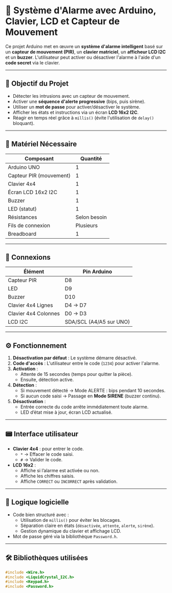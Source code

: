 # 🔐 Système d'Alarme avec Arduino, Clavier, LCD et Capteur de Mouvement

Ce projet Arduino met en œuvre un **système d'alarme intelligent** basé sur un **capteur de mouvement (PIR)**, un **clavier matriciel**, un **afficheur LCD I2C** et un **buzzer**. L'utilisateur peut activer ou désactiver l'alarme à l'aide d'un **code secret** via le clavier.

---

## 🎯 Objectif du Projet

- Détecter les intrusions avec un capteur de mouvement.
- Activer une **séquence d'alerte progressive** (bips, puis sirène).
- Utiliser un **mot de passe** pour activer/désactiver le système.
- Afficher les états et instructions via un écran **LCD 16x2 I2C**.
- Réagir en temps réel grâce à `millis()` (évite l'utilisation de `delay()` bloquant).

---

## 🧰 Matériel Nécessaire

| Composant           | Quantité |
|---------------------|----------|
| Arduino UNO         | 1        |
| Capteur PIR (mouvement) | 1        |
| Clavier 4x4         | 1        |
| Écran LCD 16x2 I2C  | 1        |
| Buzzer              | 1        |
| LED (statut)        | 1        |
| Résistances         | Selon besoin |
| Fils de connexion   | Plusieurs |
| Breadboard          | 1        |

---

## 🔌 Connexions

| Élément              | Pin Arduino |
|----------------------|-------------|
| Capteur PIR          | D8          |
| LED                  | D9          |
| Buzzer               | D10         |
| Clavier 4x4 Lignes   | D4 → D7     |
| Clavier 4x4 Colonnes | D0 → D3     |
| LCD I2C              | SDA/SCL (A4/A5 sur UNO) |

---

## ⚙️ Fonctionnement

1. **Désactivation par défaut** : Le système démarre désactivé.
2. **Code d'accès** : L'utilisateur entre le code (`1234`) pour activer l'alarme.
3. **Activation** :
   - Attente de 15 secondes (temps pour quitter la pièce).
   - Ensuite, détection active.
4. **Détection** :
   - Si mouvement détecté → Mode ALERTE : bips pendant 10 secondes.
   - Si aucun code saisi → Passage en **Mode SIRENE** (buzzer continu).
5. **Désactivation** :
   - Entrée correcte du code arrête immédiatement toute alarme.
   - LED d’état mise à jour, écran LCD actualisé.

---

## 📟 Interface utilisateur

- **Clavier 4x4** : pour entrer le code.
  - `*` → Effacer le code saisi.
  - `#` → Valider le code.
- **LCD 16x2** :
  - Affiche si l’alarme est activée ou non.
  - Affiche les chiffres saisis.
  - Affiche `CORRECT` ou `INCORRECT` après validation.

---

## 🧠 Logique logicielle

- Code bien structuré avec :
  - Utilisation de `millis()` pour éviter les blocages.
  - Séparation claire en états (`désactivée`, `attente`, `alerte`, `sirène`).
  - Gestion dynamique du clavier et affichage LCD.
- Mot de passe géré via la bibliothèque `Password.h`.

---

## 🛠️ Bibliothèques utilisées

```cpp
#include <Wire.h>
#include <LiquidCrystal_I2C.h>
#include <Keypad.h>
#include <Password.h>
